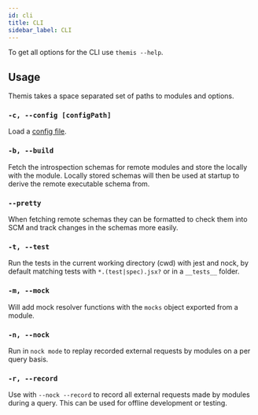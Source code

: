 ```yaml
---
id: cli
title: CLI
sidebar_label: CLI
---
```


To get all options for the CLI use `themis --help`.

## Usage
Themis takes a space separated set of paths to modules and options.

### `-c, --config [configPath]`
Load a [config file](./config-file).

### `-b, --build`
Fetch the introspection schemas for remote modules and store the locally with the module. Locally stored schemas will then be used at startup to derive the remote executable schema from.

### `--pretty`
When fetching remote schemas they can be formatted to check them into SCM and track changes in the schemas more easily.

### `-t, --test`
Run the tests in the current working directory (cwd) with jest and nock, by default matching tests with `*.(test|spec).jsx?` or in a `__tests__` folder.

### `-m, --mock`
Will add mock resolver functions with the `mocks` object exported from a module.

### `-n, --nock`
Run in `nock mode` to replay recorded external requests by modules on a per query basis.

### `-r, --record`
Use with `--nock --record` to record all external requests made by modules during a query. This can be used for offline development or testing.